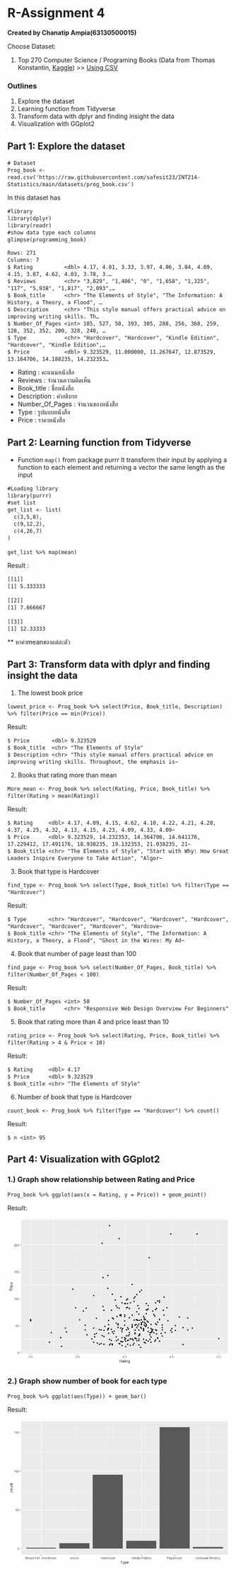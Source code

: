 # R-Assignment 4

**Created by Chanatip Ampia(63130500015)**

Choose Dataset:
1. Top 270 Computer Science / Programing Books (Data from Thomas Konstantin, [Kaggle](https://www.kaggle.com/thomaskonstantin/top-270-rated-computer-science-programing-books)) >> [Using CSV](https://raw.githubusercontent.com/safesit23/INT214-Statistics/main/datasets/prog_book.csv)


### Outlines
1. Explore the dataset
2. Learning function from Tidyverse
3. Transform data with dplyr and finding insight the data
4. Visualization with GGplot2

## Part 1: Explore the dataset

```
# Dataset
Prog_book <- read.csv('https://raw.githubusercontent.com/safesit23/INT214-Statistics/main/datasets/prog_book.csv')
```

In this dataset has
```
#library
library(dplyr)
library(readr)
#show data type each columns
glimpse(programming_book)
```
```
Rows: 271
Columns: 7
$ Rating          <dbl> 4.17, 4.01, 3.33, 3.97, 4.06, 3.84, 4.09, 4.15, 3.87, 4.62, 4.03, 3.78, 3.…
$ Reviews         <chr> "3,829", "1,406", "0", "1,658", "1,325", "117", "5,938", "1,817", "2,093",…
$ Book_title      <chr> "The Elements of Style", "The Information: A History, a Theory, a Flood", …
$ Description     <chr> "This style manual offers practical advice on improving writing skills. Th…
$ Number_Of_Pages <int> 105, 527, 50, 393, 305, 288, 256, 368, 259, 128, 352, 352, 200, 328, 240, …
$ Type            <chr> "Hardcover", "Hardcover", "Kindle Edition", "Hardcover", "Kindle Edition",…
$ Price           <dbl> 9.323529, 11.000000, 11.267647, 12.873529, 13.164706, 14.188235, 14.232353…
```
- Rating : คะแนนหนังสือ
- Reviews : จำนวนความคิดเห็น
- Book_title : ชื่อหนังสือ
- Description : คำอธิบาย
- Number_Of_Pages : จำนวนของหนังสือ
- Type : รูปแบบหนังสือ
- Price : ราคาหนังสือ

## Part 2: Learning function from Tidyverse

- Function `map()` from package purrr It transform their input by applying a function to each element and returning a vector the same length as the input

```
#Loading library
library(purrr)
#set list
get_list <- list(
  c(3,5,8),
  c(9,12,2),
  c(4,26,7)
)

get_list %>% map(mean)
```
Result : 
```
[[1]]
[1] 5.333333

[[2]]
[1] 7.666667

[[3]]
[1] 12.33333
```
** หาค่าmeanของแต่ละตัว

## Part 3: Transform data with dplyr and finding insight the data

1. The lowest book price
```
lowest_price <- Prog_book %>% select(Price, Book_title, Description) %>% filter(Price == min(Price))
```
Result:
```
$ Price       <dbl> 9.323529
$ Book_title  <chr> "The Elements of Style"
$ Description <chr> "This style manual offers practical advice on improving writing skills. Throughout, the emphasis is~
```

2. Books that rating more than mean
```
More_mean <- Prog_book %>% select(Rating, Price, Book_title) %>% filter(Rating > mean(Rating))
```
Result:
```
$ Rating     <dbl> 4.17, 4.09, 4.15, 4.62, 4.10, 4.22, 4.21, 4.28, 4.37, 4.25, 4.32, 4.13, 4.15, 4.23, 4.09, 4.33, 4.09~
$ Price      <dbl> 9.323529, 14.232353, 14.364706, 14.641176, 17.229412, 17.491176, 18.938235, 19.132353, 21.038235, 21~
$ Book_title <chr> "The Elements of Style", "Start with Why: How Great Leaders Inspire Everyone to Take Action", "Algor~
```

3. Book that type is Hardcover
```
find_type <- Prog_book %>% select(Type, Book_title) %>% filter(Type == "Hardcover")
```
Result:
```
$ Type       <chr> "Hardcover", "Hardcover", "Hardcover", "Hardcover", "Hardcover", "Hardcover", "Hardcover", "Hardcove~
$ Book_title <chr> "The Elements of Style", "The Information: A History, a Theory, a Flood", "Ghost in the Wires: My Ad~
```

4. Book that number of page least than 100
```
find_page <- Prog_book %>% select(Number_Of_Pages, Book_title) %>% filter(Number_Of_Pages < 100)
```
Result:
```
$ Number_Of_Pages <int> 50
$ Book_title      <chr> "Responsive Web Design Overview For Beginners"
```

5. Book that rating more than 4 and price least than 10
```
rating_price <- Prog_book %>% select(Rating, Price, Book_title) %>% filter(Rating > 4 & Price < 10)
```
Result:
```
$ Rating     <dbl> 4.17
$ Price      <dbl> 9.323529
$ Book_title <chr> "The Elements of Style"
```

6. Number of book that type is Hardcover
```
count_book <- Prog_book %>% filter(Type == "Hardcover") %>% count()
```
Result:
```
$ n <int> 95
```

## Part 4: Visualization with GGplot2
### 1.) Graph show relationship between Rating and Price
```
Prog_book %>% ggplot(aes(x = Rating, y = Price)) + geom_point()
```
Result:

![Graph 1](Chart1.png)

### 2.) Graph show number of book for each type
```
Prog_book %>% ggplot(aes(Type)) + geom_bar()
```
Result:

![Graph 2](Chart2.png)
